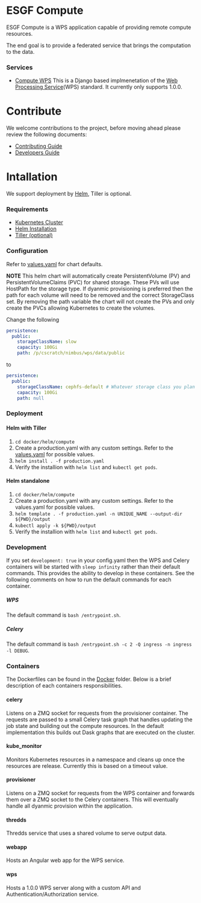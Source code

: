 # ESGF Compute
ESGF Compute is a WPS application capable of providing remote compute resources. 

The end goal is to provide a federated service that brings the computation to the data.

### Services
* [Compute WPS](compute/compute-wps) This is a Django based implmenetation of the [Web Processing Service](http://www.opengeospatial.org/standards/wps)(WPS) standard. It currently only supports 1.0.0.

# Contribute
We welcome contributions to the project, before moving ahead please review the following documents:

* [Contributing Guide](CONTRIBUTING.md)
* [Developers Guide](DEVELOPER.md)

# Intallation
We support deployment by [Helm](https://helm.sh/), Tiller is optional.

### Requirements
* [Kubernetes Cluster](https://kubernetes.io/docs/setup/pick-right-solution/)
* [Helm Installation](https://helm.sh/docs/using_helm/#install-helm)
* [Tiller (optional)](https://helm.sh/docs/using_helm/#installing-tiller)

### Configuration
Refer to [values.yaml](docker/helm/compute/values.yaml) for chart defaults.

**NOTE** This helm chart will automatically create PersistentVolume (PV) and PersistentVolumeClaims (PVC) for shared storage. These PVs will use HostPath for the storage type. If dyanmic provisioning is preferred then the path for each volume will need to be removed and the correct StorageClass set. By removing the path variable the chart will not create the PVs and only create the PVCs allowing Kubernetes to create the volumes.

Change the following
```yaml
persistence:
  public:
    storageClassName: slow
    capacity: 100Gi
    path: /p/cscratch/nimbus/wps/data/public
```
to
```yaml
persistence:
  public:
    storageClassName: cephfs-default # Whatever storage class you plan to use
    capacity: 100Gi
    path: null
```

### Deployment
#### Helm with Tiller
1. `cd docker/helm/compute`
2. Create a production.yaml with any custom settings. Refer to the [values.yaml](docker/helm/compute/values.yaml) for possible values. 
3. `helm install . -f production.yaml`
4. Verify the installion with `helm list` and `kubectl get pods`.

#### Helm standalone
1. `cd docker/helm/compute`
2. Create a production.yaml with any custom settings. Refer to the values.yaml for possible values. 
3. `helm template . -f production.yaml -n UNIQUE_NAME --output-dir ${PWD}/output`
4. `kubectl apply -k ${PWD}/output`
5. Verify the installion with `helm list` and `kubectl get pods`.

### Development
If you set `development: true` in your config.yaml then the WPS and Celery containers will be
started with `sleep infinity` rather than their default commands. This provides the ability to
develop in these containers. See the following comments on how to run the default commands for
each container.

##### WPS

The default command is `bash /entrypoint.sh`.

##### Celery

The default command is `bash /entrypoint.sh -c 2 -Q ingress -n ingress -l DEBUG`.

### Containers
The Dockerfiles can be found in the [Docker](docker) folder. Below is a brief description of each containers responsibilities.

#### celery
Listens on a ZMQ socket for requests from the provisioner container. The requests are passed to a small Celery task graph that handles updating the job state and building out the compute resources. In the default implementation this builds out Dask graphs that are executed on the cluster.

#### kube_monitor
Monitors Kubernetes resources in a namespace and cleans up once the resources are release. Currently this is based on a timeout value.

#### provisioner
Listens on a ZMQ socket for requests from the WPS container and forwards them over a ZMQ socket to the Celery containers. This will eventually handle all dyanmic provision within the application.

#### thredds
Thredds service that uses a shared volume to serve output data.

#### webapp
Hosts an Angular web app for the WPS service.

#### wps
Hosts a 1.0.0 WPS server along with a custom API and Authentication/Authorization service.
